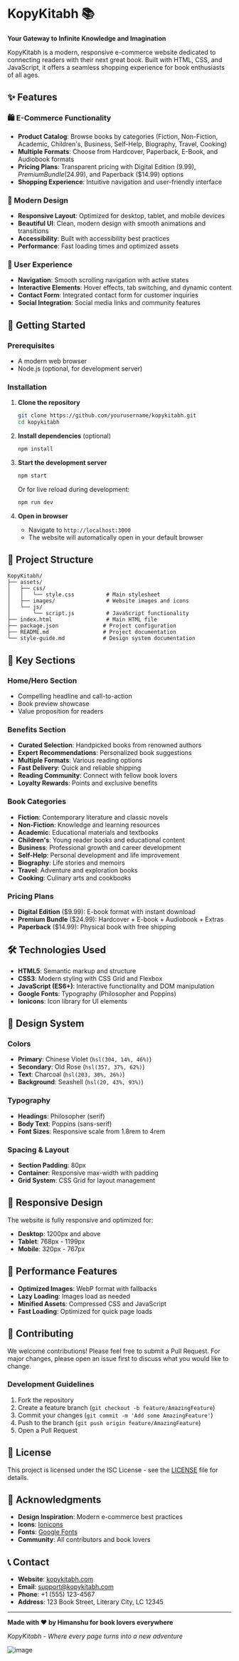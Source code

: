 # KopyKitabh 📚

**Your Gateway to Infinite Knowledge and Imagination**

KopyKitabh is a modern, responsive e-commerce website dedicated to connecting readers with their next great book. Built with HTML, CSS, and JavaScript, it offers a seamless shopping experience for book enthusiasts of all ages.

## ✨ Features

### 🛍️ E-Commerce Functionality
- **Product Catalog**: Browse books by categories (Fiction, Non-Fiction, Academic, Children's, Business, Self-Help, Biography, Travel, Cooking)
- **Multiple Formats**: Choose from Hardcover, Paperback, E-Book, and Audiobook formats
- **Pricing Plans**: Transparent pricing with Digital Edition ($9.99), Premium Bundle ($24.99), and Paperback ($14.99) options
- **Shopping Experience**: Intuitive navigation and user-friendly interface

### 🎨 Modern Design
- **Responsive Layout**: Optimized for desktop, tablet, and mobile devices
- **Beautiful UI**: Clean, modern design with smooth animations and transitions
- **Accessibility**: Built with accessibility best practices
- **Performance**: Fast loading times and optimized assets

### 📱 User Experience
- **Navigation**: Smooth scrolling navigation with active states
- **Interactive Elements**: Hover effects, tab switching, and dynamic content
- **Contact Form**: Integrated contact form for customer inquiries
- **Social Integration**: Social media links and community features

## 🚀 Getting Started

### Prerequisites
- A modern web browser
- Node.js (optional, for development server)

### Installation

1. **Clone the repository**
   ```bash
   git clone https://github.com/yourusername/kopykitabh.git
   cd kopykitabh
   ```

2. **Install dependencies** (optional)
   ```bash
   npm install
   ```

3. **Start the development server**
   ```bash
   npm start
   ```
   Or for live reload during development:
   ```bash
   npm run dev
   ```

4. **Open in browser**
   - Navigate to `http://localhost:3000`
   - The website will automatically open in your default browser

## 📁 Project Structure

```
KopyKitabh/
├── assets/
│   ├── css/
│   │   └── style.css          # Main stylesheet
│   ├── images/                # Website images and icons
│   └── js/
│       └── script.js          # JavaScript functionality
├── index.html                 # Main HTML file
├── package.json              # Project configuration
├── README.md                 # Project documentation
└── style-guide.md            # Design system documentation
```

## 🎯 Key Sections

### Home/Hero Section
- Compelling headline and call-to-action
- Book preview showcase
- Value proposition for readers

### Benefits Section
- **Curated Selection**: Handpicked books from renowned authors
- **Expert Recommendations**: Personalized book suggestions
- **Multiple Formats**: Various reading options
- **Fast Delivery**: Quick and reliable shipping
- **Reading Community**: Connect with fellow book lovers
- **Loyalty Rewards**: Points and exclusive benefits

### Book Categories
- **Fiction**: Contemporary literature and classic novels
- **Non-Fiction**: Knowledge and learning resources
- **Academic**: Educational materials and textbooks
- **Children's**: Young reader books and educational content
- **Business**: Professional growth and career development
- **Self-Help**: Personal development and life improvement
- **Biography**: Life stories and memoirs
- **Travel**: Adventure and exploration books
- **Cooking**: Culinary arts and cookbooks

### Pricing Plans
- **Digital Edition** ($9.99): E-book format with instant download
- **Premium Bundle** ($24.99): Hardcover + E-book + Audiobook + Extras
- **Paperback** ($14.99): Physical book with free shipping

## 🛠️ Technologies Used

- **HTML5**: Semantic markup and structure
- **CSS3**: Modern styling with CSS Grid and Flexbox
- **JavaScript (ES6+)**: Interactive functionality and DOM manipulation
- **Google Fonts**: Typography (Philosopher and Poppins)
- **Ionicons**: Icon library for UI elements

## 🎨 Design System

### Colors
- **Primary**: Chinese Violet (`hsl(304, 14%, 46%)`)
- **Secondary**: Old Rose (`hsl(357, 37%, 62%)`)
- **Text**: Charcoal (`hsl(203, 30%, 26%)`)
- **Background**: Seashell (`hsl(20, 43%, 93%)`)

### Typography
- **Headings**: Philosopher (serif)
- **Body Text**: Poppins (sans-serif)
- **Font Sizes**: Responsive scale from 1.8rem to 4rem

### Spacing & Layout
- **Section Padding**: 80px
- **Container**: Responsive max-width with padding
- **Grid System**: CSS Grid for layout management

## 📱 Responsive Design

The website is fully responsive and optimized for:
- **Desktop**: 1200px and above
- **Tablet**: 768px - 1199px
- **Mobile**: 320px - 767px

## 🚀 Performance Features

- **Optimized Images**: WebP format with fallbacks
- **Lazy Loading**: Images load as needed
- **Minified Assets**: Compressed CSS and JavaScript
- **Fast Loading**: Optimized for quick page loads

## 🤝 Contributing

We welcome contributions! Please feel free to submit a Pull Request. For major changes, please open an issue first to discuss what you would like to change.

### Development Guidelines
1. Fork the repository
2. Create a feature branch (`git checkout -b feature/AmazingFeature`)
3. Commit your changes (`git commit -m 'Add some AmazingFeature'`)
4. Push to the branch (`git push origin feature/AmazingFeature`)
5. Open a Pull Request

## 📄 License

This project is licensed under the ISC License - see the [LICENSE](LICENSE) file for details.

## 🙏 Acknowledgments

- **Design Inspiration**: Modern e-commerce best practices
- **Icons**: [Ionicons](https://ionic.io/ionicons)
- **Fonts**: [Google Fonts](https://fonts.google.com/)
- **Community**: All contributors and book lovers

## 📞 Contact

- **Website**: [kopykitabh.com](https://kopykitabh.com)
- **Email**: support@kopykitabh.com
- **Phone**: +1 (555) 123-4567
- **Address**: 123 Book Street, Literary City, LC 12345

---

**Made with ❤️ by Himanshu for book lovers everywhere**

*KopyKitabh - Where every page turns into a new adventure*

![image](https://github.com/user-attachments/assets/82edc58b-96a5-4b77-b3ce-5391b49ec5e6)
